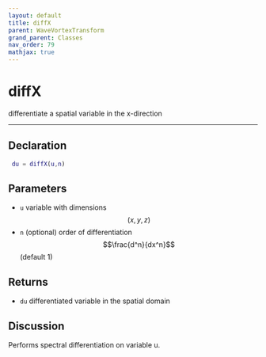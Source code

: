 ```yaml
---
layout: default
title: diffX
parent: WaveVortexTransform
grand_parent: Classes
nav_order: 79
mathjax: true
---
```


#  diffX

differentiate a spatial variable in the x-direction


---

## Declaration
```matlab
 du = diffX(u,n)
```
## Parameters
+ `u`  variable with dimensions $$(x,y,z)$$
+ `n`  (optional) order of differentiation $$\frac{d^n}{dx^n}$$ (default 1)

## Returns
+ `du`  differentiated variable in the spatial domain

## Discussion

  Performs spectral differentiation on variable u.
 
          
